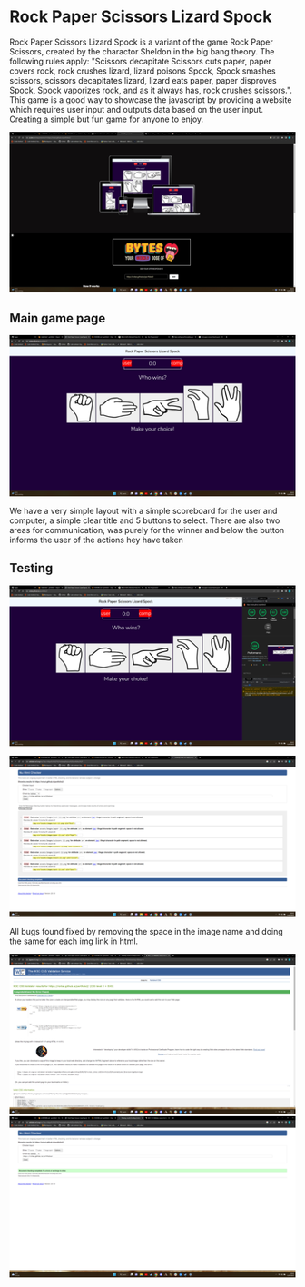 # Rock Paper Scissors Lizard Spock

Rock Paper Scissors Lizard Spock is a variant of the game Rock Paper Scissors, created by the charactor Sheldon in the big bang theory. The following rules apply: "Scissors decapitate Scissors cuts paper, paper covers rock, rock crushes lizard, lizard poisons Spock, Spock smashes scissors, scissors decapitates lizard, lizard eats paper, paper disproves Spock, Spock vaporizes rock, and as it always has, rock crushes scissors.". This game is a good way to showcase the javascript by providing a website which requires user input and outputs data based on the user input. Creating a simple but fun game for anyone to enjoy.

![Image of am I resposive](assets/images/am_i_responsive2%20(2).png)

## Main game page

![Image of main game](assets/images/Game.png)

We have a very simple layout with a simple scoreboard for the user and computer, a simple clear title and 5 buttons to select. There are also two areas for communication, was purely for the winner and below the button informs the user of the actions hey have taken

## Testing

![Image of lighthouse test](assets/images/lighthouse.png)

![Image of bugs found in HTML validator](assets/images/HTMLvalidator.png)

All bugs found fixed by removing the space in the image name and doing the same for each img link in html.

![Image of css validator](assets/images/cssValidator.png)
![Image of corrected HTML validator](assets/images/htmlValidator2.png)
